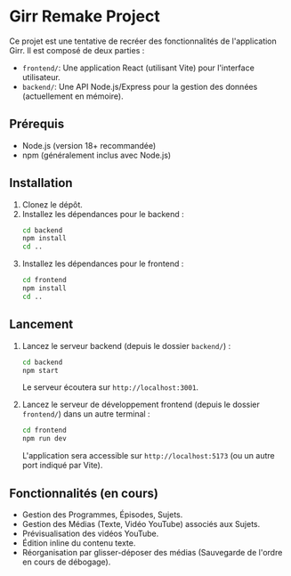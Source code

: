 # Girr Remake Project

Ce projet est une tentative de recréer des fonctionnalités de l'application Girr.
Il est composé de deux parties :

-   `frontend/`: Une application React (utilisant Vite) pour l'interface utilisateur.
-   `backend/`: Une API Node.js/Express pour la gestion des données (actuellement en mémoire).

## Prérequis

-   Node.js (version 18+ recommandée)
-   npm (généralement inclus avec Node.js)

## Installation

1.  Clonez le dépôt.
2.  Installez les dépendances pour le backend :
    ```bash
    cd backend
    npm install
    cd ..
    ```
3.  Installez les dépendances pour le frontend :
    ```bash
    cd frontend
    npm install
    cd ..
    ```

## Lancement

1.  Lancez le serveur backend (depuis le dossier `backend/`) :
    ```bash
    cd backend
    npm start
    ```
    Le serveur écoutera sur `http://localhost:3001`.

2.  Lancez le serveur de développement frontend (depuis le dossier `frontend/`) dans un autre terminal :
    ```bash
    cd frontend
    npm run dev
    ```
    L'application sera accessible sur `http://localhost:5173` (ou un autre port indiqué par Vite).

## Fonctionnalités (en cours)

-   Gestion des Programmes, Épisodes, Sujets.
-   Gestion des Médias (Texte, Vidéo YouTube) associés aux Sujets.
-   Prévisualisation des vidéos YouTube.
-   Édition inline du contenu texte.
-   Réorganisation par glisser-déposer des médias (Sauvegarde de l'ordre en cours de débogage).

